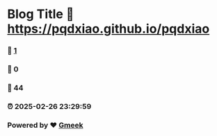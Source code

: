 # Blog Title :link: https://pqdxiao.github.io/pqdxiao 
### :page_facing_up: [1](https://pqdxiao.github.io/pqdxiao/tag.html) 
### :speech_balloon: 0 
### :hibiscus: 44 
### :alarm_clock: 2025-02-26 23:29:59 
### Powered by :heart: [Gmeek](https://github.com/Meekdai/Gmeek)

